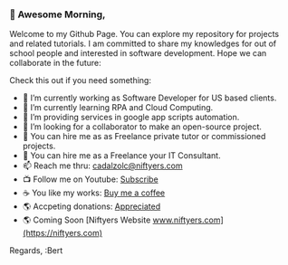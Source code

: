 ### 👋 Awesome Morning,

Welcome to my Github Page. You can explore my repository for projects and related tutorials.
I am committed to share my knowledges for out of school people and interested in software development.
Hope we can collaborate in the future:

Check this out if you need something:

- 🔭 I’m currently working as Software Developer for US based clients.
- 🌱 I’m currently learning RPA and Cloud Computing.
- 🌱 I’m providing services in google app scripts automation.
- 👯 I’m looking for a collaborator to make an open-source project.
- 🤔 You can hire me as as Freelance private tutor or commissioned projects.
- 💬 You can hire me as a Freelance your IT Consultant.
- 📫 Reach me thru: cadalzolc@niftyers.com
- 📺 Follow me on Youtube: [Subscribe](https://www.youtube.com/channel/UCYvC7DmK6dFdFCXi7_B1Uew)
- ☕️ You like my works: [Buy me a coffee](https://www.buymeacoffee.com/cadalzolc)
- 🌎 Accpeting donations: [Appreciated](https://www.paypal.com/donate?hosted_button_id=7PRL64NB79C72)
- 🌎 Coming Soon [Niftyers Website www.niftyers.com](https://niftyers.com)


Regards,
:Bert
